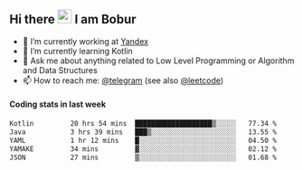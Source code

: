 ## Hi there <img src="https://media.giphy.com/media/hvRJCLFzcasrR4ia7z/giphy.gif" width="25px" height="25px"> I am Bobur

- 💼 I’m currently working at [Yandex](https://yandex.ru/)
- 🌱 I’m currently learning Kotlin
- 💬 Ask me about anything related to Low Level Programming or Algorithm and Data Structures
- 📫 How to reach me: [@telegram](https://t.me/octoant) (see also [@leetcode](https://leetcode.com/octoant/))    

#### Coding stats in last week

<!--START_SECTION:waka-->

```txt
Kotlin         20 hrs 54 mins  ███████████████████▒░░░░░   77.34 %
Java           3 hrs 39 mins   ███▒░░░░░░░░░░░░░░░░░░░░░   13.55 %
YAML           1 hr 12 mins    █░░░░░░░░░░░░░░░░░░░░░░░░   04.50 %
YAMAKE         34 mins         ▓░░░░░░░░░░░░░░░░░░░░░░░░   02.12 %
JSON           27 mins         ▒░░░░░░░░░░░░░░░░░░░░░░░░   01.68 %
```

<!--END_SECTION:waka-->
